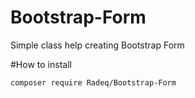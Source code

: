 # Bootstrap-Form
Simple class help creating Bootstrap Form

#How to install

```
composer require Radeq/Bootstrap-Form